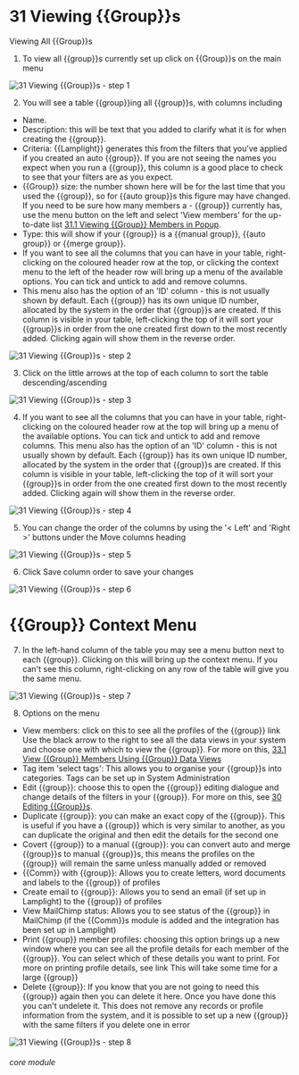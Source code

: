 # 31 Viewing {{Group}}s

Viewing All {{Group}}s

1. To view all {{group}}s currently set up click on {{Group}}s on the main menu

![31 Viewing {{Group}}s - step 1](31_Viewing_Lists_im_1.png)

2. You will see a table {{group}}ing all {{group}}s, with columns including

- Name.
- Description: this will be text that you added to clarify what it is for when creating the {{group}}.
- Criteria: {{Lamplight}} generates this from the filters that you've applied if you created an auto {{group}}. If you are not seeing the names you expect when you run a {{group}}, this column is a good place to check to see that your filters are as you expect.
- {{Group}} size: the number shown here will be for the last time that you used the {{group}}, so for {{auto group}}s this figure may have changed. If you need to be sure how many members a - {{group}} currently has, use the menu button on the left and select 'View members' for the up-to-date list [31.1 Viewing {{Group}} Members in Popup](/help/index/p/31.1).
- Type: this will show if your {{group}} is a {{manual group}}, {{auto group}} or {{merge group}}.
- If you want to see all the columns that you can have in your table, right-clicking on the coloured header row at the top, or clicking the context menu to the left of the header row will bring up a menu of the available options. You can tick and untick to add and remove columns.
- This menu also has the option of an 'ID' column - this is not usually shown by default. Each {{group}} has its own unique ID number, allocated by the system in the order that {{group}}s are created. If this column is visible in your table, left-clicking the top of it will sort your {{group}}s in order from the one created first down to the most recently added. Clicking again will show them in the reverse order.

![31 Viewing {{Group}}s - step 2](31_Viewing_Lists_im_2.png)

3. Click on the little arrows at the top of each column to sort the table descending/ascending

![31 Viewing {{Group}}s - step 3](31_Viewing_Lists_im_3.png)

4. If you want to see all the columns that you can have in your table, right-clicking on the coloured header row at the top will bring up a menu of the available options. You can tick and untick to add and remove columns.
This menu also has the option of an &#039;ID&#039; column - this is not usually shown by default. Each {{group}} has its own unique ID number, allocated by the system in the order that {{group}}s are created. If this column is visible in your table, left-clicking the top of it will sort your {{group}}s in order from the one created first down to the most recently added. Clicking again will show them in the reverse order.

![31 Viewing {{Group}}s - step 4](31_Viewing_Lists_im_4.png)

5. You can change the order of the columns by using the &#039;&lt; Left&#039; and &#039;Right &gt;&#039; buttons under the Move columns heading

![31 Viewing {{Group}}s - step 5](31_Viewing_Lists_im_5.png)

6. Click Save column order to save your changes

![31 Viewing {{Group}}s - step 6](31_Viewing_Lists_im_6.png)

# {{Group}} Context Menu
7. In the left-hand column of the table you may see a menu button next to each {{group}}. Clicking on this will bring up the context menu. If you can&#039;t see this column, right-clicking on any row of the table will give you the same menu.

![31 Viewing {{Group}}s - step 7](31_Viewing_Lists_im_7.png)

8. Options on the menu
- View members: click on this to see all the profiles of the {{group}} link
Use the black arrow to the right to see all the data views in your system and choose one with which to view the {{group}}. For more on this, [33.1 View {{Group}} Members Using {{Group}} Data Views](/help/index/p/33.1)
- Tag item &#039;select tags&#039;: This allows you to organise your {{group}}s into categories. Tags can be set up in System Administration
- Edit {{group}}: choose this to open the {{group}} editing dialogue and change details of the filters in your {{group}}. For more on this, see [30 Editing {{Group}}s](/help/index/p/30).
- Duplicate {{group}}: you can make an exact copy of the {{group}}. This is useful if you have a {{group}} which is very similar to another, as you can duplicate the original and then edit the details for the second one
- Covert {{group}} to a manual {{group}}: you can convert auto and merge {{group}}s to manual {{group}}s, this means the profiles on the {{group}} will remain the same unless manually added or removed
- {{Comm}} with {{group}}: Allows you to create letters, word documents and labels to the {{group}} of profiles
- Create email to {{group}}: Allows you to send an email (if set up in Lamplight) to the {{group}} of profiles
- View MailChimp status: Allows you to see status of the {{group}} in MailChimp (if the {{Comm}}s module is added and the integration has been set up in Lamplight)
- Print {{group}} member profiles: choosing this option brings up a new window where you can see all the profile details for each member of the {{group}}. You can select which of these details you want to print. For more on printing profile details, see link This will take some time for a large {{group}}
- Delete {{group}}: If you know that you are not going to need this {{group}} again then you can delete it here. Once you have done this you can't undelete it. This does not remove any records or profile information from the system, and it is possible to set up a new {{group}} with the same filters if you delete one in error

![31 Viewing {{Group}}s - step 8](31_Viewing_Lists_im_8.png)


###### core module
